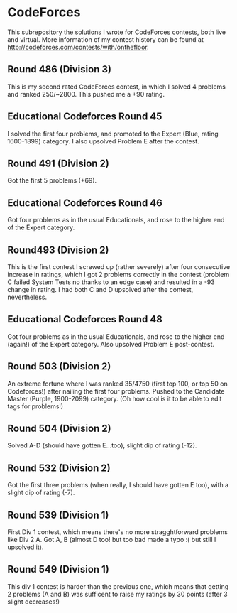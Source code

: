 # CodeForces

This subrepository the solutions I wrote for CodeForces contests, both live and virtual. More information of my contest history can be found at http://codeforces.com/contests/with/onthefloor. 

## Round 486 (Division 3)

This is my second rated CodeForces contest, in which I solved 4 problems and ranked 250/~2800. This pushed me a +90 rating. 

## Educational Codeforces Round 45

I solved the first four problems, and promoted to the Expert (Blue, rating 1600-1899) category. I also upsolved Problem E after the contest. 

## Round 491 (Division 2)

Got the first 5 problems (+69). 

## Educational Codeforces Round 46

Got four problems as in the usual Educationals, and rose to the higher end of the Expert category. 

## Round493 (Division 2)

This is the first contest I screwed up (rather severely) after four consecutive increase in ratings, which I got 2 problems correctly in the contest (problem C failed System Tests no thanks to an edge case) and resulted in a -93 change in rating. I had both C and D upsolved after the contest, nevertheless. 

## Educational Codeforces Round 48

Got four problems as in the usual Educationals, and rose to the higher end (again!) of the Expert category. Also upsolved Problem E post-contest. 

## Round 503 (Division 2)

An extreme fortune where I was ranked 35/4750 (first top 100, or top 50 on Codeforces!) after nailing the first four problems. Pushed to the Candidate Master (Purple, 1900-2099) category. (Oh how cool is it to be able to edit tags for problems!)

## Round 504 (Division 2)

Solved A-D (should have gotten E...too), slight dip of rating (-12). 

## Round 532 (Division 2)

Got the first three problems (when really, I should have gotten E too), with a slight dip of rating (-7). 

## Round 539 (Division 1)

First Div 1 contest, which means there's no more stragghtforward problems like Div 2 A. Got A, B (almost D too! but too bad made a typo :( but still I upsolved it). 

## Round 549 (Division 1)

This div 1 contest is harder than the previous one, which means that getting 2 problems (A and B) was sufficent to raise my ratings by 30 points (after 3 slight decreases!)
